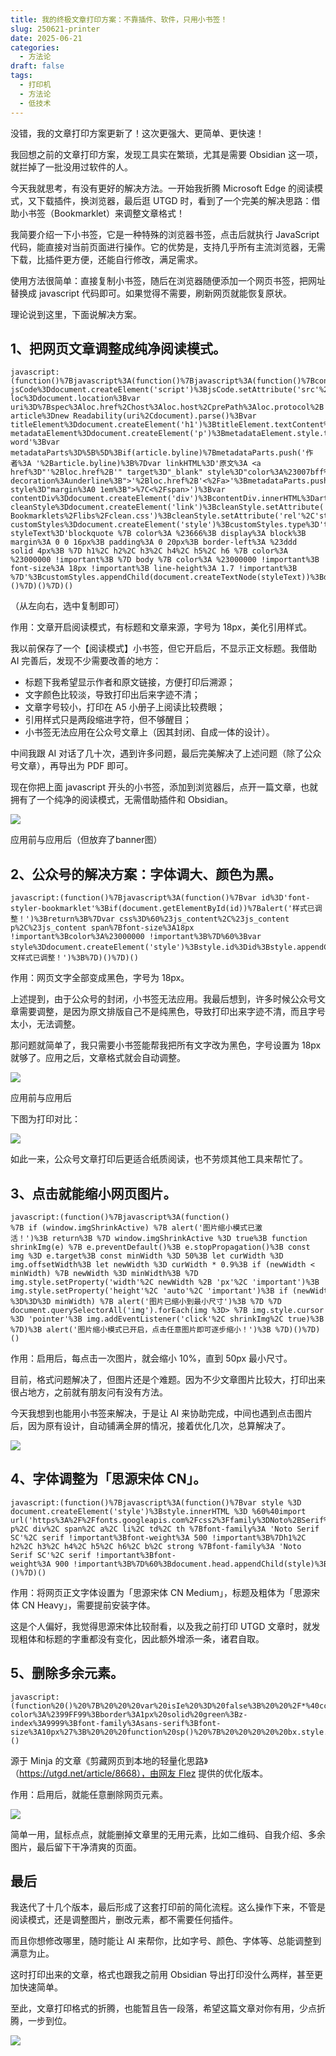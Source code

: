 ```yaml
---
title: 我的终极文章打印方案：不靠插件、软件，只用小书签！
slug: 250621-printer
date: 2025-06-21
categories:
  - 方法论
draft: false
tags:
  - 打印机
  - 方法论
  - 低技术
---
```

没错，我的文章打印方案更新了！这次更强大、更简单、更快速！

我回想之前的文章打印方案，发现工具实在繁琐，尤其是需要 Obsidian 这一项，就拦掉了一批没用过软件的人。

今天我就思考，有没有更好的解决方法。一开始我折腾 Microsoft Edge 的阅读模式，又下载插件，换浏览器，最后逛 UTGD 时，看到了一个完美的解决思路：借助小书签（Bookmarklet）来调整文章格式！

我简要介绍一下小书签，它是一种特殊的浏览器书签，点击后就执行 JavaScript 代码，能直接对当前页面进行操作。它的优势是，支持几乎所有主流浏览器，无需下载，比插件更方便，还能自行修改，满足需求。

使用方法很简单：直接复制小书签，随后在浏览器随便添加一个网页书签，把网址替换成 javascript 代码即可。如果觉得不需要，刷新网页就能恢复原状。

理论说到这里，下面说解决方案。

## 1、把网页文章调整成纯净阅读模式。

```
javascript:(function()%7Bjavascript%3A(function()%7Bjavascript%3A(function()%7Bconsole.log('start')%3Bvar jsCode%3Ddocument.createElement('script')%3BjsCode.setAttribute('src'%2C'https%3A%2F%2Fgcore.jsdelivr.net%2Fgh%2Fmozilla%2Freadability%2FReadability.js')%3Bwindow.cleanHtml%3D(function()%7Bvar loc%3Ddocument.location%3Bvar uri%3D%7Bspec%3Aloc.href%2Chost%3Aloc.host%2CprePath%3Aloc.protocol%2B'%2F%2F'%2Bloc.host%2Cscheme%3Aloc.protocol.substr(0%2Cloc.protocol.indexOf('%3A'))%2CpathBase%3Aloc.protocol%2B'%2F%2F'%2Bloc.host%2Bloc.pathname.substr(0%2Cloc.pathname.lastIndexOf('%2F')%2B1)%7D%3Bvar article%3Dnew Readability(uri%2Cdocument).parse()%3Bvar titleElement%3Ddocument.createElement('h1')%3BtitleElement.textContent%3Darticle.title%3BtitleElement.style.textAlign%3D'center'%3BtitleElement.style.margin%3D'20px 0'%3BtitleElement.style.backgroundColor%3D'transparent'%3BtitleElement.style.border%3D'none'%3BtitleElement.style.padding%3D'0'%3Bvar metadataElement%3Ddocument.createElement('p')%3BmetadataElement.style.textAlign%3D'center'%3BmetadataElement.style.color%3D'%23555'%3BmetadataElement.style.fontSize%3D'12px'%3BmetadataElement.style.margin%3D'-15px 0 25px 0'%3BmetadataElement.style.lineHeight%3D'1.6'%3BmetadataElement.style.wordBreak%3D'break-word'%3Bvar metadataParts%3D%5B%5D%3Bif(article.byline)%7BmetadataParts.push('作者%3A '%2Barticle.byline)%3B%7Dvar linkHTML%3D'原文%3A <a href%3D"'%2Bloc.href%2B'" target%3D"_blank" style%3D"color%3A%23007bff%3Btext-decoration%3Aunderline%3B">'%2Bloc.href%2B'<%2Fa>'%3BmetadataParts.push(linkHTML)%3BmetadataElement.innerHTML%3DmetadataParts.join('<span style%3D"margin%3A0 1em%3B">%7C<%2Fspan>')%3Bvar contentDiv%3Ddocument.createElement('div')%3BcontentDiv.innerHTML%3Darticle.content%3Bdocument.head.innerHTML%3D''%3Bvar cleanStyle%3Ddocument.createElement('link')%3BcleanStyle.setAttribute('href'%2C'https%3A%2F%2Fgcore.jsdelivr.net%2Fgh%2Frunningcheese%2FAwesome-Bookmarklets%2Flibs%2Fclean.css')%3BcleanStyle.setAttribute('rel'%2C'stylesheet')%3Bdocument.head.appendChild(cleanStyle)%3Bvar customStyles%3Ddocument.createElement('style')%3BcustomStyles.type%3D'text%2Fcss'%3Bvar styleText%3D'blockquote %7B color%3A %23666%3B display%3A block%3B margin%3A 0 0 16px%3B padding%3A 0 20px%3B border-left%3A %23ddd solid 4px%3B %7D h1%2C h2%2C h3%2C h4%2C h5%2C h6 %7B color%3A %23000000 !important%3B %7D body %7B color%3A %23000000 !important%3B font-size%3A 18px !important%3B line-height%3A 1.7 !important%3B %7D'%3BcustomStyles.appendChild(document.createTextNode(styleText))%3Bdocument.head.appendChild(customStyles)%3Bdocument.body.innerHTML%3D''%3Bdocument.body.appendChild(titleElement)%3Bdocument.body.appendChild(metadataElement)%3Bdocument.body.appendChild(contentDiv)%3B%7D)%3BjsCode.onload%3DcleanHtml%3Bdocument.body.appendChild(jsCode)%3B%7D)()%7D)()%7D)()
```

（从左向右，选中复制即可）

作用：文章开启阅读模式，有标题和文章来源，字号为 18px，美化引用样式。

我以前保存了一个【阅读模式】小书签，但它开启后，不显示正文标题。我借助 AI 完善后，发现不少需要改善的地方：

- 标题下我希望显示作者和原文链接，方便打印后溯源；
- 文字颜色比较淡，导致打印出后来字迹不清；
- 文章字号较小，打印在 A5 小册子上阅读比较费眼；
- 引用样式只是两段缩进字符，但不够醒目；
- 小书签无法应用在公众号文章上（因其封闭、自成一体的设计）。

中间我跟 AI 对话了几十次，遇到许多问题，最后完美解决了上述问题（除了公众号文章），再导出为 PDF 即可。

现在你把上面 javascript 开头的小书签，添加到浏览器后，点开一篇文章，也就拥有了一个纯净的阅读模式，无需借助插件和 Obsidian。

![](https://img.liangmouyin.com/2025/06/84c4224798ba0bf74f1f0e9b4d435f47.png)

应用前与应用后（但放弃了banner图）

## 2、公众号的解决方案：字体调大、颜色为黑。

```
javascript:(function()%7Bjavascript%3A(function()%7Bvar id%3D'font-styler-bookmarklet'%3Bif(document.getElementById(id))%7Balert('样式已调整！')%3Breturn%3B%7Dvar css%3D%60%23js_content%2C%23js_content p%2C%23js_content span%7Bfont-size%3A18px !important%3Bcolor%3A%23000000 !important%3B%7D%60%3Bvar style%3Ddocument.createElement('style')%3Bstyle.id%3Did%3Bstyle.appendChild(document.createTextNode(css))%3Bdocument.head.appendChild(style)%3Balert('正文样式已调整！')%3B%7D)()%7D)()
```

作用：网页文字全部变成黑色，字号为 18px。

上述提到，由于公众号的封闭，小书签无法应用。我最后想到，许多时候公众号文章需要调整，是因为原文排版自己不是纯黑色，导致打印出来字迹不清，而且字号太小，无法调整。

那问题就简单了，我只需要小书签能帮我把所有文字改为黑色，字号设置为 18px 就够了。应用之后，文章格式就会自动调整。

![](https://img.liangmouyin.com/2025/06/1227a57df065872ba29ea97f7afdf4df.png)

应用前与应用后

下图为打印对比：

![](https://img.liangmouyin.com/2025/06/e7e9614c8b1ef7ad08b62c69c5c98386.png)

如此一来，公众号文章打印后更适合纸质阅读，也不劳烦其他工具来帮忙了。

## 3、点击就能缩小网页图片。

```
javascript:(function()%7Bjavascript%3A(function() %7B if (window.imgShrinkActive) %7B alert('图片缩小模式已激活！')%3B return%3B %7D window.imgShrinkActive %3D true%3B function shrinkImg(e) %7B e.preventDefault()%3B e.stopPropagation()%3B const img %3D e.target%3B const minWidth %3D 50%3B let curWidth %3D img.offsetWidth%3B let newWidth %3D curWidth * 0.9%3B if (newWidth < minWidth) %7B newWidth %3D minWidth%3B %7D img.style.setProperty('width'%2C newWidth %2B 'px'%2C 'important')%3B img.style.setProperty('height'%2C 'auto'%2C 'important')%3B if (newWidth %3D%3D%3D minWidth) %7B alert('图片已缩小到最小尺寸')%3B %7D %7D document.querySelectorAll('img').forEach(img %3D> %7B img.style.cursor %3D 'pointer'%3B img.addEventListener('click'%2C shrinkImg%2C true)%3B %7D)%3B alert('图片缩小模式已开启，点击任意图片即可逐步缩小！')%3B %7D)()%7D)()
```

作用：启用后，每点击一次图片，就会缩小 10%，直到 50px 最小尺寸。

目前，格式问题解决了，但图片还是个难题。因为不少文章图片比较大，打印出来很占地方，之前就有朋友问有没有方法。

今天我想到也能用小书签来解决，于是让 AI 来协助完成，中间也遇到点击图片后，因为原有设计，自动铺满全屏的情况，接着优化几次，总算解决了。

![](https://img.liangmouyin.com/2025/06/816894463827dbb944887de974f0becf.gif)

## 4、字体调整为「思源宋体 CN」。

```
javascript:(function()%7Bjavascript%3A(function()%7Bvar style %3D document.createElement('style')%3Bstyle.innerHTML %3D %60%40import url('https%3A%2F%2Ffonts.googleapis.com%2Fcss2%3Ffamily%3DNoto%2BSerif%2BSC%3Awght%40500%3B900%26display%3Dswap')%3Bbody%2C p%2C div%2C span%2C a%2C li%2C td%2C th %7Bfont-family%3A 'Noto Serif SC'%2C serif !important%3Bfont-weight%3A 500 !important%3B%7Dh1%2C h2%2C h3%2C h4%2C h5%2C h6%2C b%2C strong %7Bfont-family%3A 'Noto Serif SC'%2C serif !important%3Bfont-weight%3A 900 !important%3B%7D%60%3Bdocument.head.appendChild(style)%3B%7D)()%7D)()
```

作用：将网页正文字体设置为「思源宋体 CN Medium」，标题及粗体为「思源宋体 CN Heavy」，需要提前安装字体。

这是个人偏好，我觉得思源宋体比较耐看，以及我之前打印 UTGD 文章时，就发现粗体和标题的字重都没有变化，因此额外增添一条，诸君自取。

## 5、删除多余元素。

```
javascript: (function%20()%20%7B%20%20%20var%20isIe%20%3D%20false%3B%20%20%2F*%40cc_on%20isIe%3Dtrue%3B%20%40*%2F%20%20function%20fe(a%2C%20fn)%20%7B%20%20%20%20%20var%20i%2C%20l%20%3D%20a.length%3B%20%20%20%20%20for%20(i%20%3D%200%3B%20i%20%3C%20l%3B%20i%2B%2B)%20%7B%20fn(a%5Bi%5D)%3B%20%7D%20%20%20%7D%3B%20%20%20function%20ae(el%2C%20n%2C%20fn%2C%20ix)%20%7B%20%20%20%20%20function%20wfn(ev)%20%7B%20%20%20%20%20%20%20var%20el%20%3D%20(isIe%20%3F%20window.event.srcElement%20%3A%20ev.target)%3B%20%20%20%20%20%20%20if%20(n%20%3D%3D%20%27click%27)%20%7B%20%20%20%20%20%20%20%20ev.stopPropagation()%3B%20%20%20%20%20%20%20%20ev.preventDefault()%3B%20%20%20%20%20%20%20%7D%20%20%20%20%20%20if%20(ix%20%7C%7C%20!el.xmt)%20%7Bfn(el)%3B%7D%20%20%20%20%20%7D%20%20%20%20%20if%20(isIe)%20%7B%20%20%20%20%20%20%20n%20%3D%20%27on%27%20%2B%20n%3B%20el.attachEvent(n%2C%20wfn)%3B%20%20%20%20%20%7D%20else%20%7B%20%20%20%20%20%20%20var%20isUseCapture%20%3D%20(n%20%3D%3D%20%27click%27)%3B%20%20%20%20%20%20el.addEventListener(n%2C%20wfn%2C%20isUseCapture)%3B%20%7D%20%20%20%20%20if%20(!el.es)%20el.es%20%3D%20%5B%5D%3B%20%20%20%20%20el.es.push(%20%20%20%20%20%20function%20()%20%7B%20%20%20%20%20%20%20%20%20if%20(isIe)%20%7B%20el.detachEvent(n%2C%20wfn)%3B%20%7D%20%20%20%20%20%20%20%20%20else%20%7B%20el.removeEventListener(n%2C%20wfn%2C%20isUseCapture)%3B%20%7D%20%20%20%20%20%20%20%7D)%3B%20%20%20%20%20el.re%20%3D%20function%20()%20%7B%20fe(el.es%2C%20function%20(f)%20%7B%20f()%20%7D)%3B%20%7D%3B%20%20%20%7D%3B%20%20function%20sce(el)%20%7B%20%20%20%20%20var%20oldclick%20%3D%20el.onclick%2C%20oldmu%20%3D%20el.onmouseup%2C%20oldmd%20%3D%20el.onmousedown%3B%20%20%20%20%20el.onclick%20%3D%20function%20()%20%7B%20return%20false%3B%20%7D%3B%20%20%20%20%20el.onmouseup%20%3D%20function%20()%20%7B%20return%20false%3B%20%7D%3B%20%20%20%20%20el.onmousedown%20%3D%20function%20()%20%7B%20return%20false%3B%20%7D%3B%20%20%20%20%20el.rce%20%3D%20function%20()%20%7B%20el.onclick%20%3D%20oldclick%3B%20el.onmouseup%20%3D%20oldmu%3B%20el.onmousedown%20%3D%20oldmd%3B%20%7D%3B%20%20%20%7D%20%20%20if%20(!window.r_)%20window.r_%20%3D%20%5B%5D%3B%20%20%20var%20r%20%3D%20window.r_%3B%20%20%20var%20D%20%3D%20document%3B%20%20%20ae(D.body%2C%20%27mouseover%27%2C%20function%20(el)%20%7B%20el.style.backgroundColor%20%3D%20%27%23ffff99%27%3B%20sce(el)%20%7D)%3B%20%20%20ae(D.body%2C%20%27mouseout%27%2C%20function%20(el)%20%7B%20el.style.backgroundColor%20%3D%20%27%27%3B%20if%20(el.rce)%20el.rce()%3B%20%7D)%3B%20%20%20ae(D.body%2C%20%27click%27%2C%20function%20(el)%20%7B%20%20%20%20el.style.display%20%3D%20%27none%27%3B%20%20%20%20%20r.push(el)%3B%20%20%20%7D)%3B%20%20%20function%20ac(p%2C%20tn%2C%20ih)%20%7B%20var%20e%20%3D%20D.createElement(tn)%3B%20%20%20%20%20if%20(ih)%20e.innerHTML%20%3D%20ih%3B%20%20%20%20%20p.appendChild(e)%3B%20%20%20%20%20return%20e%3B%20%20%20%7D%20%20%20var%20p%20%3D%200%3B%20%20%20var%20bx%20%3D%20ac(D.body%2C%20%27div%27)%3B%20%20%20bx.style.cssText%20%3D%20%27position%3A%27%20%2B%20(isIe%20%3F%20%27absolute%27%20%3A%20%27fixed%27)%20%2B%20%27%3Bpadding%3A2px%3Bbackground-color%3A%2399FF99%3Bborder%3A1px%20solid%20green%3Bz-index%3A9999%3Bfont-family%3Asans-serif%3Bfont-size%3A10px%27%3B%20%20%20function%20sp()%20%7B%20%20%20%20%20bx.style.top%20%3D%20(p%20%26%202)%20%3F%20%27%27%20%3A%20%2710px%27%3B%20%20%20%20%20bx.style.bottom%20%3D%20(p%20%26%202)%20%3F%20%2710px%27%20%3A%20%27%27%3B%20%20%20%20%20bx.style.left%20%3D%20(p%20%26%201)%20%3F%20%27%27%20%3A%20%2710px%27%3B%20%20%20%20%20bx.style.right%20%3D%20(p%20%26%201)%20%3F%20%2710px%27%20%3A%20%27%27%3B%20%20%20%7D%20sp()%3B%20%20%20var%20ul%20%3D%20ac(bx%2C%20%27a%27%2C%20%27%20Undo%20%7C%27)%3B%20%20%20ae(ul%2C%20%27dblclick%27%2C%20function%20()%20%7B%20var%20e%20%3D%20r.pop()%3B%20if%20(e)%20e.style.display%20%3D%20%27%27%3B%20%7D%2C%20true)%3B%20%20%20var%20ual%20%3D%20ac(bx%2C%20%27a%27%2C%20%27%20Undo%20All%20%7C%27)%3B%20%20%20ae(ual%2C%20%27dblclick%27%2C%20function%20()%20%7B%20var%20e%3B%20while%20(e%20%3D%20r.pop())%20e.style.display%20%3D%20%27%27%3B%20%7D%2C%20true)%3B%20%20%20var%20ml%20%3D%20ac(bx%2C%20%27a%27%2C%20%27%20Move%20%7C%27)%3B%20%20%20ae(ml%2C%20%27dblclick%27%2C%20function%20()%20%7B%20p%2B%2B%3B%20sp()%3B%20%7D%2C%20true)%3B%20%20%20var%20xl%20%3D%20ac(bx%2C%20%27a%27%2C%20%27%20Exit%20%27)%3B%20%20%20ae(xl%2C%20%27dblclick%27%2C%20function%20()%20%7B%20D.body.re()%3B%20bx.parentNode.removeChild(bx)%3B%20%7D%2C%20true)%3B%20%20%20fe(%5Bbx%2C%20ul%2C%20ml%2C%20xl%2C%20ual%5D%2C%20function%20(e)%20%7B%20e.style.cursor%20%3D%20%27pointer%27%3B%20e.xmt%20%3D%201%3B%20%7D)%3B%20%7D)()
```

源于 Minja 的文章《剪藏网页到本地的轻量化思路》（https://utgd.net/article/8668），由网友 Flez 提供的优化版本。

作用：启用后，就能任意删除网页元素。

![](https://img.liangmouyin.com/2025/06/d46310df357fe94d4f8de5d01bae15a7.gif)

简单一用，鼠标点点，就能删掉文章里的无用元素，比如二维码、自我介绍、多余图片，最后留下干净清爽的页面。

## 最后

我迭代了十几个版本，最后形成了这套打印前的简化流程。这么操作下来，不管是阅读模式，还是调整图片，删改元素，都不需要任何插件。

而且你想修改哪里，随时能让 AI 来帮你，比如字号、颜色、字体等、总能调整到满意为止。

这时打印出来的文章，格式也跟我之前用 Obsidian 导出打印没什么两样，甚至更加快速简单。

至此，文章打印格式的折腾，也能暂且告一段落，希望这篇文章对你有用，少点折腾，一步到位。

![](https://img.liangmouyin.com/2025/06/ce98cd147f902e894d477379e35b5ea2.png)